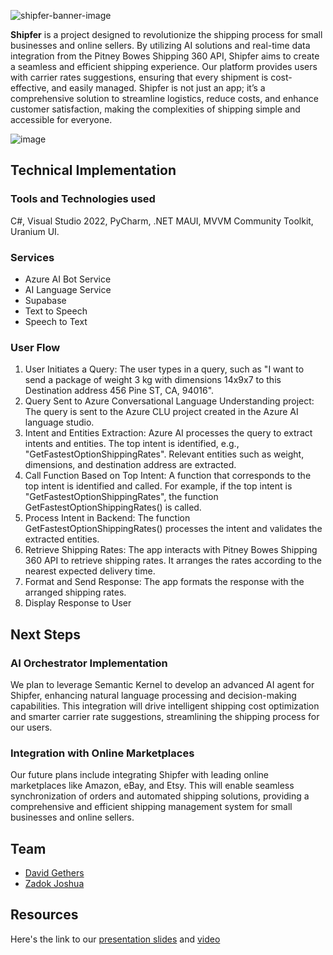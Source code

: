 ![shipfer-banner-image](https://github.com/ZadokJoshua/shipfer/assets/65626254/504f5dbd-412b-44b6-a8ae-52455583b335)

<b>Shipfer</b> is a project designed to revolutionize the shipping process for small businesses and online sellers. By utilizing AI solutions and real-time data integration from the Pitney Bowes Shipping 360 API, Shipfer aims to create a seamless and efficient shipping experience. Our platform provides users with carrier rates suggestions, ensuring that every shipment is cost-effective, and easily managed. Shipfer is not just an app; it’s a comprehensive solution to streamline logistics, reduce costs, and enhance customer satisfaction, making the complexities of shipping simple and accessible for everyone.

![image](https://github.com/ZadokJoshua/shipfer/assets/65626254/0f6f65c8-cc5b-4cd5-8808-c858e5f5317f)

## Technical Implementation
### Tools and Technologies used
C#, Visual Studio 2022, PyCharm, .NET MAUI, MVVM Community Toolkit, Uranium UI.

### Services
- Azure AI Bot Service
- AI Language Service
- Supabase
- Text to Speech
- Speech to Text
  
### User Flow
1. User Initiates a Query:
The user types in a query, such as "I want to send a package of weight 3 kg with dimensions 14x9x7 to this Destination address 456 Pine ST, CA, 94016".
2. Query Sent to Azure Conversational Language Understanding project:
The query is sent to the Azure CLU project created in the Azure AI language studio.
3. Intent and Entities Extraction:
Azure AI processes the query to extract intents and entities. The top intent is identified, e.g., "GetFastestOptionShippingRates". Relevant entities such as weight, dimensions, and destination address are extracted.
4. Call Function Based on Top Intent:
A function that corresponds to the top intent is identified and called. For example, if the top intent is "GetFastestOptionShippingRates", the function GetFastestOptionShippingRates() is called.
5. Process Intent in Backend:
The function GetFastestOptionShippingRates() processes the intent and validates the extracted entities.
6. Retrieve Shipping Rates:
The app interacts with Pitney Bowes Shipping 360 API to retrieve shipping rates. It arranges the rates according to the nearest expected delivery time.
7. Format and Send Response:
The app formats the response with the arranged shipping rates.
8. Display Response to User

## Next Steps
### AI Orchestrator Implementation
We plan to leverage Semantic Kernel to develop an advanced AI agent for Shipfer, enhancing natural language processing and decision-making capabilities. This integration will drive intelligent shipping cost optimization and smarter carrier rate suggestions, streamlining the shipping process for our users.

### Integration with Online Marketplaces
Our future plans include integrating Shipfer with leading online marketplaces like Amazon, eBay, and Etsy. This will enable seamless synchronization of orders and automated shipping solutions, providing a comprehensive and efficient shipping management system for small businesses and online sellers.

## Team
- [David Gethers](https://github.com/dgethers)
- [Zadok Joshua](https://github.com/ZadokJoshua/)

## Resources 
Here's the link to our [presentation slides](Documents/shipfer-presentation-slides.pdf) and [video](https://drive.google.com/file/d/19zWrZeGmFy8_zjKggG1EuSeiVn60yjoj/view?usp=sharing)
